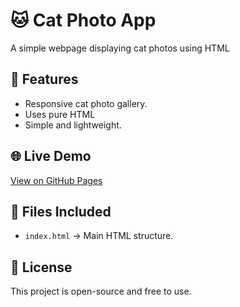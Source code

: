 # 🐱 Cat Photo App

A simple webpage displaying cat photos using HTML

## 🚀 Features
- Responsive cat photo gallery.
- Uses pure HTML 
- Simple and lightweight.

## 🌐 Live Demo
[View on GitHub Pages](https://abhishekdevelops.github.io/catphoto-app/)  

## 📂 Files Included
- `index.html` → Main HTML structure.
  

## 📜 License
This project is open-source and free to use.
